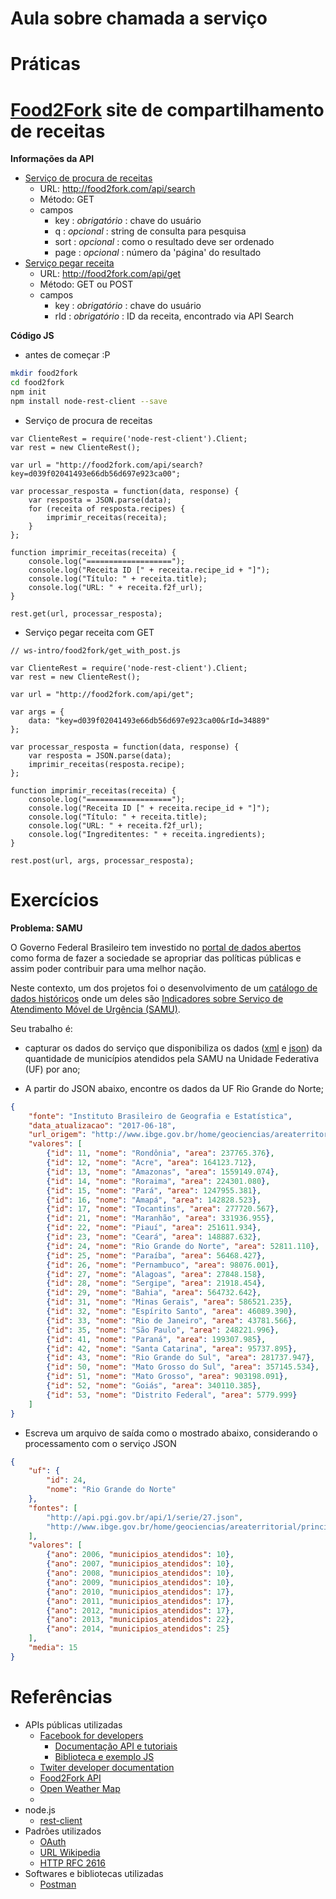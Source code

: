 
# [](#header-1) Aula sobre chamada a serviço

# [](#header-2) Práticas

# [](#header-3) [Food2Fork](http://food2fork.com/) site de compartilhamento de receitas

**Informações da API**
  - [Serviço de procura de receitas](http://food2fork.com/about/api)
    - URL: http://food2fork.com/api/search
    - Método: GET
    - campos
      - key : _obrigatório_ : chave do usuário
      - q : _opcional_ : string de consulta para pesquisa
      - sort : _opcional_ : como o resultado deve ser ordenado
      - page : _opcional_ : número da 'página' do resultado
  - [Serviço pegar receita](http://food2fork.com/about/api)
      - URL: http://food2fork.com/api/get
      - Método: GET ou POST
      - campos
        - key : _obrigatório_ : chave do usuário
        - rId : _obrigatório_ : ID da receita, encontrado via API Search


**Código JS**

- antes de começar :P

```bash
mkdir food2fork
cd food2fork
npm init
npm install node-rest-client --save
```


- Serviço de procura de receitas

```node
var ClienteRest = require('node-rest-client').Client;
var rest = new ClienteRest();

var url = "http://food2fork.com/api/search?key=d039f02041493e66db56d697e923ca00";

var processar_resposta = function(data, response) {
    var resposta = JSON.parse(data);
    for (receita of resposta.recipes) {
        imprimir_receitas(receita);
    }
};

function imprimir_receitas(receita) {
    console.log("===================");
    console.log("Receita ID [" + receita.recipe_id + "]");
    console.log("Título: " + receita.title);
    console.log("URL: " + receita.f2f_url);
}

rest.get(url, processar_resposta);
```


- Serviço pegar receita com GET

```node
// ws-intro/food2fork/get_with_post.js

var ClienteRest = require('node-rest-client').Client;
var rest = new ClienteRest();

var url = "http://food2fork.com/api/get";

var args = {
	data: "key=d039f02041493e66db56d697e923ca00&rId=34889"
};

var processar_resposta = function(data, response) {
    var resposta = JSON.parse(data);
    imprimir_receitas(resposta.recipe);
};

function imprimir_receitas(receita) {
    console.log("===================");
    console.log("Receita ID [" + receita.recipe_id + "]");
    console.log("Título: " + receita.title);
    console.log("URL: " + receita.f2f_url);
    console.log("Ingreditentes: " + receita.ingredients);
}

rest.post(url, args, processar_resposta);
```


# [](#header-2) Exercícios

**Problema: SAMU**

O Governo Federal Brasileiro tem investido no [portal de dados abertos](http://dados.gov.br) como forma de fazer a sociedade se apropriar das políticas públicas e assim poder contribuir para uma melhor nação.

Neste contexto, um dos projetos foi o desenvolvimento de um [catálogo de dados históricos](https://i3gov.planejamento.gov.br) onde um deles são [Indicadores sobre Serviço de Atendimento Móvel de Urgência (SAMU)](http://dados.gov.br/dataset/samu-servico-de-atendimento-movel-de-urgencia).

Seu trabalho é:

- capturar os dados do serviço que disponibiliza os dados ([xml](http://api.pgi.gov.br/api/1/serie/27.xml) e [json](http://api.pgi.gov.br/api/1/serie/27.json)) da quantidade de municípios atendidos pela SAMU na Unidade Federativa (UF) por ano;

- A partir do JSON abaixo, encontre os dados da UF Rio Grande do Norte;

```json
{
    "fonte": "Instituto Brasileiro de Geografia e Estatística",
    "data_atualizacao": "2017-06-18",
    "url_origem": "http://www.ibge.gov.br/home/geociencias/areaterritorial/principal.shtm",
    "valores": [
        {"id": 11, "nome": "Rondônia", "area": 237765.376},
        {"id": 12, "nome": "Acre", "area": 164123.712},
        {"id": 13, "nome": "Amazonas", "area": 1559149.074},
        {"id": 14, "nome": "Roraima", "area": 224301.080},
        {"id": 15, "nome": "Pará", "area": 1247955.381},
        {"id": 16, "nome": "Amapá", "area": 142828.523},
        {"id": 17, "nome": "Tocantins", "area": 277720.567},
        {"id": 21, "nome": "Maranhão", "area": 331936.955},
        {"id": 22, "nome": "Piauí", "area": 251611.934},
        {"id": 23, "nome": "Ceará", "area": 148887.632},
        {"id": 24, "nome": "Rio Grande do Norte", "area": 52811.110},
        {"id": 25, "nome": "Paraíba", "area": 56468.427},
        {"id": 26, "nome": "Pernambuco", "area": 98076.001},
        {"id": 27, "nome": "Alagoas", "area": 27848.158},
        {"id": 28, "nome": "Sergipe", "area": 21918.454},
        {"id": 29, "nome": "Bahia", "area": 564732.642},
        {"id": 31, "nome": "Minas Gerais", "area": 586521.235},
        {"id": 32, "nome": "Espírito Santo", "area": 46089.390},
        {"id": 33, "nome": "Rio de Janeiro", "area": 43781.566},
        {"id": 35, "nome": "São Paulo", "area": 248221.996},
        {"id": 41, "nome": "Paraná", "area": 199307.985},
        {"id": 42, "nome": "Santa Catarina", "area": 95737.895},
        {"id": 43, "nome": "Rio Grande do Sul", "area": 281737.947},
        {"id": 50, "nome": "Mato Grosso do Sul", "area": 357145.534},
        {"id": 51, "nome": "Mato Grosso", "area": 903198.091},
        {"id": 52, "nome": "Goiás", "area": 340110.385},
        {"id": 53, "nome": "Distrito Federal", "area": 5779.999}
    ]
}
```


- Escreva um arquivo de saída como o mostrado abaixo, considerando o processamento com o serviço JSON

```json
{
    "uf": {
        "id": 24,
        "nome": "Rio Grande do Norte"
    },
    "fontes": [
        "http://api.pgi.gov.br/api/1/serie/27.json",
        "http://www.ibge.gov.br/home/geociencias/areaterritorial/principal.shtm"
    ],
    "valores": [
        {"ano": 2006, "municipios_atendidos": 10},
        {"ano": 2007, "municipios_atendidos": 10},
        {"ano": 2008, "municipios_atendidos": 10},
        {"ano": 2009, "municipios_atendidos": 10},
        {"ano": 2010, "municipios_atendidos": 17},
        {"ano": 2011, "municipios_atendidos": 17},
        {"ano": 2012, "municipios_atendidos": 17},
        {"ano": 2013, "municipios_atendidos": 22},
        {"ano": 2014, "municipios_atendidos": 25}
    ],
    "media": 15
}
```


# [](#header-2) Referências

- APIs públicas utilizadas
    - [Facebook for developers](https://developers.facebook.com/)
      - [Documentação API e tutoriais](https://developers.facebook.com/docs/)
      - [Biblioteca e exemplo JS](https://developers.facebook.com/docs/javascript)
    - [Twiter developer documentation](https://dev.twitter.com/docs)
    - [Food2Fork API](http://food2fork.com/about/api)
    - [Open Weather Map](https://openweathermap.org/api)
    - []()
- node.js
  - [rest-client](https://www.npmjs.com/package/node-rest-client)
- Padrões utilizados
  - [OAuth](https://oauth.net/)
  - [URL Wikipedia](https://en.wikipedia.org/wiki/URL)
  - [HTTP RFC 2616](https://www.w3.org/Protocols/rfc2616/rfc2616.html)
- Softwares e bibliotecas utilizadas
  - [Postman](https://www.getpostman.com)

